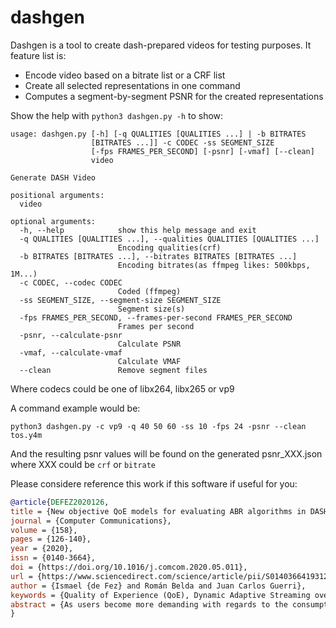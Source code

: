 # dashgen

Dashgen is a tool to create dash-prepared videos for testing purposes.
It feature list is:

* Encode video based on a bitrate list or a CRF list
* Create all selected representations in one command
* Computes a segment-by-segment PSNR for the created representations

Show the help with ```python3 dashgen.py -h``` to show:
```
usage: dashgen.py [-h] [-q QUALITIES [QUALITIES ...] | -b BITRATES
                  [BITRATES ...]] -c CODEC -ss SEGMENT_SIZE
                  [-fps FRAMES_PER_SECOND] [-psnr] [-vmaf] [--clean]
                  video

Generate DASH Video

positional arguments:
  video

optional arguments:
  -h, --help            show this help message and exit
  -q QUALITIES [QUALITIES ...], --qualities QUALITIES [QUALITIES ...]
                        Encoding qualities(crf)
  -b BITRATES [BITRATES ...], --bitrates BITRATES [BITRATES ...]
                        Encoding bitrates(as ffmpeg likes: 500kbps, 1M...)
  -c CODEC, --codec CODEC
                        Coded (ffmpeg)
  -ss SEGMENT_SIZE, --segment-size SEGMENT_SIZE
                        Segment size(s)
  -fps FRAMES_PER_SECOND, --frames-per-second FRAMES_PER_SECOND
                        Frames per second
  -psnr, --calculate-psnr
                        Calculate PSNR
  -vmaf, --calculate-vmaf
                        Calculate VMAF
  --clean               Remove segment files
```

Where codecs could be one of libx264, libx265 or vp9

A command example would be:
```
python3 dashgen.py -c vp9 -q 40 50 60 -ss 10 -fps 24 -psnr --clean tos.y4m
```

And the resulting psnr values will be found on the generated psnr_XXX.json where XXX could
be ```crf``` or ```bitrate```

Please considere reference this work if this software if useful for you:
```BibTeX
@article{DEFEZ2020126,
title = {New objective QoE models for evaluating ABR algorithms in DASH},
journal = {Computer Communications},
volume = {158},
pages = {126-140},
year = {2020},
issn = {0140-3664},
doi = {https://doi.org/10.1016/j.comcom.2020.05.011},
url = {https://www.sciencedirect.com/science/article/pii/S0140366419312800},
author = {Ismael {de Fez} and Román Belda and Juan Carlos Guerri},
keywords = {Quality of Experience (QoE), Dynamic Adaptive Streaming over HTTP (DASH), Peak Signal-to-Noise Ratio (PSNR), Video Multimethod Assessment Fusion (VMAF), Adaptive Bitrate Streaming (ABR), ITU-T P.1203},
abstract = {As users become more demanding with regards to the consumption of multimedia content, the importance of measuring their level of satisfaction is growing. The difficulty in terms of time and resources for assessing the Quality of Experience (QoE) has popularized the use of objective QoE models, which try to emulate human behavior regarding the playback of multimedia streaming. Some objective QoE models existing in the literature are based on the bitrate. However, the PSNR (Peak Signal-to-Noise Ratio) or VMAF (Video Multimethod Assessment Fusion) have been proved to be metrics with a closer relationship with the QoE than the bitrate. This paper proposes three new models to measure the QoE analytically in DASH (Dynamic Adaptive Streaming over HTTP) video services. The first is based on the bitrate of the displayed video segments, whereas the second and the third are based on the PSNR and VMAF of each video segment, respectively. The proposed models are compared to the ITU-T standard P.1203 as well as the bitrate-based QoE model proposed by Yin et al. Moreover, the paper presents a subjective study, which confirms the validity of the proposed models. The models are validated by using different DASH adaptation algorithms. In this sense, this paper also presents a DASH ABR (Adaptive Bitrate Streaming) algorithm called Look Ahead, which takes into account the inherent bitrate variability of the video encoding process in order to calculate, in real time, the appropriate quality level that minimizes the number of stalls during the playback.}
}
```
